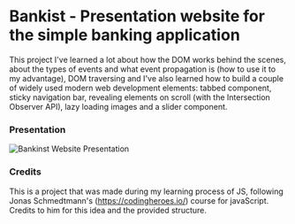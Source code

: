 # Bankist - Presentation website for the simple banking application

This project I've learned a lot about how the DOM works behind the scenes, about the types of events and what event propagation is (how to use it to my advantage), DOM traversing and I've also learned how to build a couple of widely used modern web development elements: tabbed component, sticky navigation bar, revealing elements on scroll (with the Intersection Observer API), lazy loading images and a slider component.

### Presentation

![Bankinst Website Presentation](/BankistPresentation.gif)

### Credits

This is a project that was made during my learning process of JS, following Jonas Schmedtmann's (https://codingheroes.io/) course for javaScript. Credits to him for this idea and the provided structure.
